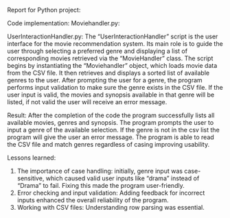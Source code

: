 Report for Python project:

Code implementation:
Moviehandler.py:


UserInteractionHandler.py:
The “UserInteractionHandler” script is the user interface for the movie recommendation system. Its main role is to guide the user through selecting a preferred genre and displaying a list of corresponding movies retrieved via the “MovieHandler” class.
The script begins by instantiating the “Moviehandler” object, which loads movie data from the CSV file. It then retrieves and displays a sorted list of available genres to the user. After prompting the user for a genre, the program performs input validation to make sure the genre exists in the CSV file. If the user input is valid, the movies and synopsis available in that genre will be listed, if not valid the user will receive an error message.

Result:
After the completion of the code the program successfully lists all available movies, genres and synopsis. The program prompts the user to input a genre of the available selection. If the genre is not in the csv list the program will give the user an error message. The program is able to read the CSV file and match genres regardless of casing improving usability.

Lessons learned:
1.	The importance of case handling: initially, genre input was case-sensitive, which caused      valid user inputs like “drama” instead of “Drama” to fail. Fixing this made the program       user-friendly.
2.	Error checking and input validation: Adding feedback for incorrect inputs enhanced the        overall reliability of the program.
3.	Working with CSV files: Understanding row parsing was essential.


